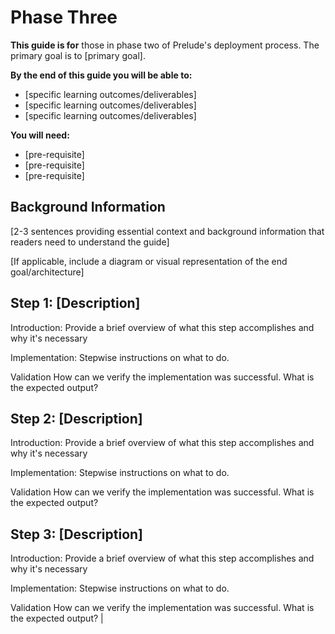 # Phase Three

**This guide is for** those in phase two of Prelude's deployment process. The primary goal is to [primary goal]. 

**By the end of this guide you will be able to:**

- [specific learning outcomes/deliverables]
- [specific learning outcomes/deliverables]
- [specific learning outcomes/deliverables]

**You will need:**
- [pre-requisite]
- [pre-requisite]
- [pre-requisite]

## Background Information

[2-3 sentences providing essential context and background information that readers need to understand the guide]

[If applicable, include a diagram or visual representation of the end goal/architecture]

## Step 1: [Description]

Introduction: Provide a brief overview of what this step accomplishes and why it's necessary

Implementation: Stepwise instructions on what to do.

Validation How can we verify the implementation was successful. What is the expected output?

## Step 2: [Description]

Introduction: Provide a brief overview of what this step accomplishes and why it's necessary

Implementation: Stepwise instructions on what to do.

Validation How can we verify the implementation was successful. What is the expected output?

## Step 3: [Description]

Introduction: Provide a brief overview of what this step accomplishes and why it's necessary

Implementation: Stepwise instructions on what to do.

Validation How can we verify the implementation was successful. What is the expected output?
                                                                                                                                                                                                                                               |
